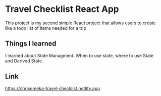 # Travel Checklist React App

This project is my second simple React project that allows users to create like a todo list of items needed for a trip

## Things I learned

I learned about State Managment. When to use state, where to use State and Derived State.

## Link

https://chrisemeka-travel-checklist.netlify.app
